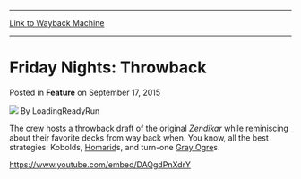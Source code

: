 
---
[Link to Wayback Machine](https://web.archive.org/web/20150920005756/http://magic.wizards.com/en/articles/archive/feature/friday-nights-throwback-2015-09-17)

[_metadata_:wayback_url]:- "http://magic.wizards.com/en/articles/archive/feature/friday-nights-throwback-2015-09-17"
[_metadata_:wayback_raw_url]:- "https://web.archive.org/web/20150920005756id_/http://magic.wizards.com/en/articles/archive/feature/friday-nights-throwback-2015-09-17"
[_metadata_:wayback_capture_timestamp]:- "2015-09-20 00:57:56+00:00"
[_metadata_:description]:- "The crew hosts a throwback draft of the original Zendikar while reminiscing about their favorite decks from way back when."
[_metadata_:generator]:- "Drupal 7 (http://drupal.org)"
[_metadata_:publish_date]:- "2015-09-17"
---


Friday Nights: Throwback
========================



 Posted in **Feature**
 on September 17, 2015 






![](https://media.magic.wizards.com/styles/auth_small/public/images/person/lrrbiopic.png)
By LoadingReadyRun










The crew hosts a throwback draft of the original *Zendikar* while reminiscing about their favorite decks from way back when. You know, all the best strategies: Kobolds, [Homarid](http://gatherer.wizards.com/Pages/Card/Details.aspx?name=Homarid)s, and turn-one [Gray Ogre](http://gatherer.wizards.com/Pages/Card/Details.aspx?name=Gray+Ogre)s.


<https://www.youtube.com/embed/DAQgdPnXdrY>







